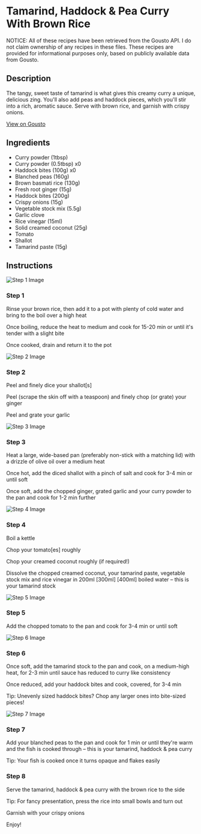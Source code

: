 # Tamarind, Haddock & Pea Curry With Brown Rice

NOTICE: All of these recipes have been retrieved from the Gousto API. I do not claim ownership of any recipes in these files. These recipes are provided for informational purposes only, based on publicly available data from Gousto.

## Description

The tangy, sweet taste of tamarind is what gives this creamy curry a unique, delicious zing. You'll also add peas and haddock pieces, which you'll stir into a rich, aromatic sauce. Serve with brown rice, and garnish with crispy onions. 

[View on Gousto](https://www.gousto.co.uk/recipes/cookbook/tamarind-haddock-pea-curry-with-brown-rice)

## Ingredients

- Curry powder (1tbsp)
- Curry powder (0.5tbsp) x0
- Haddock bites (100g) x0
- Blanched peas (160g)
- Brown basmati rice (130g)
- Fresh root ginger (15g)
- Haddock bites (200g)
- Crispy onions (15g)
- Vegetable stock mix (5.5g)
- Garlic clove
- Rice vinegar (15ml)
- Solid creamed coconut (25g)
- Tomato
- Shallot
- Tamarind paste (15g)

## Instructions

![Step 1 Image](https://production-media.gousto.co.uk/cms/recipe-step-image/Step-1-1632828552488-x200.jpg)

### Step 1

Rinse your brown rice, then add it to a pot with plenty of cold water and bring to the boil over a high heat

Once boiling, reduce the heat to medium and cook for 15-20 min or until it's tender with a slight bite

Once cooked, drain and return it to the pot

![Step 2 Image](https://production-media.gousto.co.uk/cms/recipe-step-image/Step-2-1632828558281-x200.jpg)

### Step 2

Peel and finely dice your shallot[s]

Peel (scrape the skin off with a teaspoon) and finely chop (or grate) your ginger

Peel and grate your garlic

![Step 3 Image](https://production-media.gousto.co.uk/cms/recipe-step-image/Step-3-1632828568046-x200.jpg)

### Step 3

Heat a large, wide-based pan (preferably non-stick with a matching lid) with a drizzle of olive oil over a medium heat

Once hot, add the diced shallot with a pinch of salt and cook for 3-4 min or until soft

Once soft, add the chopped ginger, grated garlic and your curry powder to the pan and cook for 1-2 min further

![Step 4 Image](https://production-media.gousto.co.uk/cms/recipe-step-image/Step-4-1632828576299-x200.jpg)

### Step 4

Boil a kettle

Chop your tomato[es] roughly

Chop your creamed coconut roughly (if required!)

Dissolve the chopped creamed coconut, your tamarind paste, vegetable stock mix and rice vinegar in 200ml <span class="text-purple">[300ml] </span><span class="text-danger">[400ml]</span> boiled water – this is your tamarind stock

![Step 5 Image](https://production-media.gousto.co.uk/cms/recipe-step-image/Step-5-1632828869220-x200.jpg)

### Step 5

Add the chopped tomato to the pan and cook for 3-4 min or until soft

![Step 6 Image](https://production-media.gousto.co.uk/cms/recipe-step-image/Step-6-1632828873397-x200.jpg)

### Step 6

Once soft, add the tamarind stock to the pan and cook, on a medium-high heat, for 2-3 min until sauce has reduced to curry like consistency

Once reduced, add your haddock bites and cook, covered, for 3-4 min

Tip: Unevenly sized haddock bites? Chop any larger ones into bite-sized pieces!

![Step 7 Image](https://production-media.gousto.co.uk/cms/recipe-step-image/Step-7-1632828877171-x200.jpg)

### Step 7

Add your blanched peas to the pan and cook for 1 min or until they're warm and the fish is cooked through – this is your tamarind, haddock & pea curry

Tip: Your fish is cooked once it turns opaque and flakes easily

### Step 8

Serve the tamarind, haddock & pea curry with the brown rice to the side

Tip: For fancy presentation, press the rice into small bowls and turn out

Garnish with your crispy onions

Enjoy!

